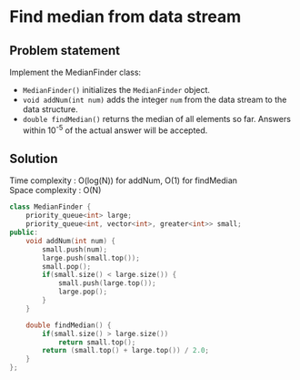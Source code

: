# Find median from data stream

## Problem statement

Implement the MedianFinder class:

- `MedianFinder()` initializes the `MedianFinder` object.
- `void addNum(int num)` adds the integer `num` from the data stream to the data structure.
- `double findMedian()` returns the median of all elements so far. Answers within 10<sup>-5</sup> of the actual answer will be accepted.

## Solution

Time complexity : O(log(N)) for addNum, O(1) for findMedian  
Space complexity : O(N)

```cpp
class MedianFinder {
    priority_queue<int> large;
    priority_queue<int, vector<int>, greater<int>> small;
public:
    void addNum(int num) {
        small.push(num);
        large.push(small.top());
        small.pop();
        if(small.size() < large.size()) {
            small.push(large.top());
            large.pop();
        }
    }

    double findMedian() {
        if(small.size() > large.size())
            return small.top();
        return (small.top() + large.top()) / 2.0;
    }
};
```
